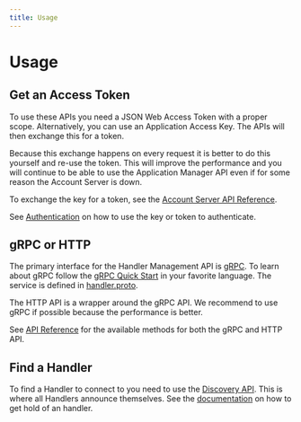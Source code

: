 ```yaml
---
title: Usage
---
```


# Usage

## Get an Access Token

To use these APIs you need a JSON Web Access Token with a proper scope. Alternatively, you can use an Application Access Key. The APIs will then exchange this for a token.

Because this exchange happens on every request it is better to do this yourself and re-use the token. This will improve the performance and you will continue to be able to use the Application Manager API even if for some reason the Account Server is down.

To exchange the key for a token, see the [Account Server API Reference](../../network/account/authentication.md#exchanging-an-access-key-for-an-access-token).

See [Authentication](authentication.md) on how to use the key or token to authenticate.

## gRPC or HTTP

The primary interface for the Handler Management API is [gRPC](http://www.grpc.io/). To learn about gRPC follow the [gRPC Quick Start](http://www.grpc.io/docs/quickstart/) in your favorite language.  The service is defined in [handler.proto](https://github.com/TheThingsNetwork/ttn/blob/v2-preview/api/handler/handler.proto). 

The HTTP API is a wrapper around the gRPC API. We recommend to use gRPC if possible because the performance is better.

See [API Reference](api.md) for the available methods for both the gRPC and HTTP API.

## Find a Handler

To find a Handler to connect to you need to use the [Discovery API](../../network/discovery/index.md). This is where all Handlers announce themselves. See the [documentation](../../network/discovery/index.md) on how to get hold of an handler.
